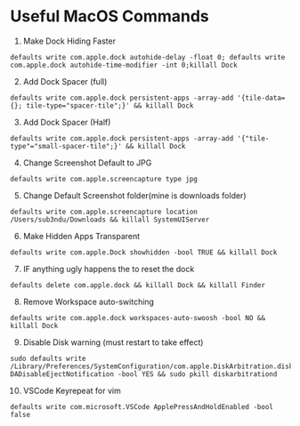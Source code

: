 # Useful MacOS Commands


1. Make Dock Hiding Faster

```
defaults write com.apple.dock autohide-delay -float 0; defaults write com.apple.dock autohide-time-modifier -int 0;killall Dock
```

2. Add Dock Spacer (full)

```
defaults write com.apple.dock persistent-apps -array-add '{tile-data={}; tile-type="spacer-tile";}' && killall Dock
```

3. Add Dock Spacer (Half)

```
defaults write com.apple.dock persistent-apps -array-add '{"tile-type"="small-spacer-tile";}' && killall Dock
```

4. Change Screenshot Default to JPG

```
defaults write com.apple.screencapture type jpg
```

5. Change Default Screenshot folder(mine is downloads folder)

```
defaults write com.apple.screencapture location /Users/sub3ndu/Downloads && killall SystemUIServer
```

6. Make Hidden Apps Transparent

```
defaults write com.apple.Dock showhidden -bool TRUE && killall Dock
```

7. IF anything ugly happens the to reset the dock

```
defaults delete com.apple.dock && killall Dock && killall Finder
```

8. Remove Workspace auto-switching 

```
defaults write com.apple.dock workspaces-auto-swoosh -bool NO && killall Dock
```

9. Disable Disk warning (must restart to take effect)

```
sudo defaults write /Library/Preferences/SystemConfiguration/com.apple.DiskArbitration.diskarbitrationd.plist DADisableEjectNotification -bool YES && sudo pkill diskarbitrationd
```

10. VSCode Keyrepeat for vim
```
defaults write com.microsoft.VSCode ApplePressAndHoldEnabled -bool false
```
